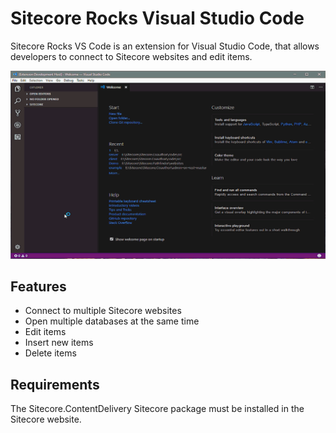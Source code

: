 # Sitecore Rocks Visual Studio Code

Sitecore Rocks VS Code is an extension for Visual Studio Code, that allows developers to connect to Sitecore
websites and edit items.

![Sitecore Rocks VS Code](./docs/SitecoreRocksVSCode-CRUD.gif)

## Features

* Connect to multiple Sitecore websites
* Open multiple databases at the same time
* Edit items
* Insert new items
* Delete items

## Requirements

The Sitecore.ContentDelivery Sitecore package must be installed in the Sitecore website.

